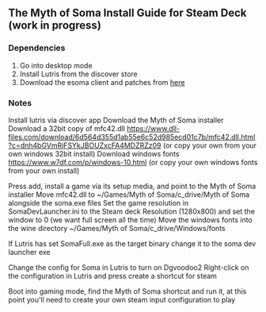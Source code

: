 ## The Myth of Soma Install Guide for Steam Deck (work in progress)



### Dependencies

1. Go into desktop mode
2. Install Lutris from the discover store
3. Download the esoma client and patches from [here](https://www.reddit.com/r/soma_space/comments/y0kpmp/esoma_client_links/)




### Notes


Install lutris via discover app
Download the Myth of Soma installer
Download a 32bit copy of mfc42.dll
https://www.dll-files.com/download/6d564d355d1ab55e6c52d985ecd01c7b/mfc42.dll.html?c=dnh4bGVmRjFSYkJBOUZxcFA4MDZRZz09 (or copy your own from your own windows 32bit install)
Download windows fonts
https://www.w7df.com/p/windows-10.html (or copy your own windows fonts from your own install)

Press add, install a game via its setup media, and point to the Myth of Soma installer
Move mfc42.dll to ~/Games/Myth of Soma/c_drive/Myth of Soma alongside the soma.exe files
Set the game resolution in SomaDevLauncher.ini to the Steam deck Resolution (1280x800) and set the window to 0 (we want full screen all the time)
Move the windows fonts into the wine directory ~/Games/Myth of Soma/c_drive/Windows/fonts

If Lutris has set SomaFull.exe as the target binary change it to the soma dev launcher exe

Change the config for Soma in Lutris to turn on Dgvoodoo2
Right-click on the configuration in Lutris and press create a shortcut for steam


Boot into gaming mode, find the Myth of Soma shortcut and run it, at this point you'll need to create your own steam input configuration to play
